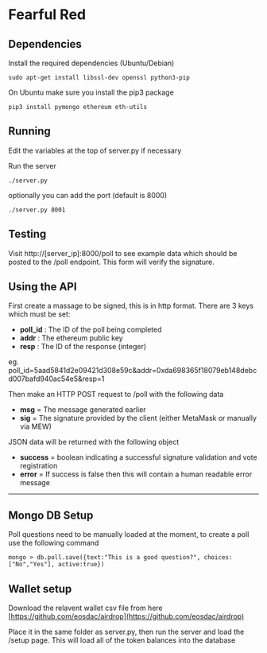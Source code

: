 # Fearful Red

## Dependencies

Install the required dependencies (Ubuntu/Debian)

    sudo apt-get install libssl-dev openssl python3-pip

On Ubuntu make sure you install the pip3 package

    pip3 install pymongo ethereum eth-utils

## Running

Edit the variables at the top of server.py if necessary

Run the server

    ./server.py

optionally you can add the port (default is 8000)

    ./server.py 8001

## Testing

Visit http://[server_ip]:8000/poll to see example data which should be posted to the /poll endpoint.  This form will verify the signature.

## Using the API

First create a massage to be signed, this is in http format.  There are 3 keys which must be set:

* **poll_id** : The ID of the poll being completed
* **addr** : The ethereum public key
* **resp** : The ID of the response (integer)

eg.
poll_id=5aad5841d2e09421d308e59c&addr=0xda698365f18079eb148debcd007bafd940ac54e5&resp=1

Then make an HTTP POST request to /poll with the following data

* **msg** = The message generated earlier
* **sig** = The signature provided by the client (either MetaMask or manually via MEW)

JSON data will be returned with the following object

* **success** = boolean indicating a successful signature validation and vote registration
* **error** = If success is false then this will contain a human readable error message

---

## Mongo DB Setup

Poll questions need to be manually loaded at the moment, to create a poll use the following command

    mongo > db.poll.save({text:"This is a good question?", choices:["No","Yes"], active:true})

## Wallet setup

Download the relavent wallet csv file from here [https://github.com/eosdac/airdrop](https://github.com/eosdac/airdrop)

Place it in the same folder as server.py, then run the server and load the /setup page.  This will load all of the token balances into the database
